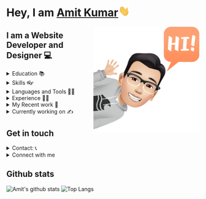 <h1>Hey, I am <a href="https://www.linkedin.com/in/amit-kumar-62068218b/?jobid=1234">Amit Kumar</a><img src="https://raw.githubusercontent.com/ABSphreak/ABSphreak/master/gifs/Hi.gif" width="30px"></h1>
<img width="55%" height="40%" align="right" alt="Github" src="https://github.com/itsaamyth/itsaamyth/blob/master/icons/fbavatar.png" />
<h2> I am a Website Developer and Designer 💻 </h2>
<details>
<summary>Education 📚</summary>
<ul>
  <li>Engineering (Pursuing): Greater Noida Institute of Technology (AKTU)</li>
  <li>School: St.John's School, New Delhi</li>
</ul>
</details>

<details>
<summary>Skills 👓 </summary>
<ul>
  <li><a>Website Designing and Development, Machine Learning, Data Science, Database Management, Data Structures</a></li>
  <li><a> Tools - Python, C, Javascript, NodeJs, MongoDB, SocketIO, SQL, Microsoft Office, Bootstrap, html5-css3, jquery, Git </a></li>
</ul>
</details>

<details>
<summary>Languages and Tools 👨‍🔧 </summary>
<img src="https://img.icons8.com/color/48/000000/javascript.png"/><img src="https://img.icons8.com/color/48/000000/python.png"/><img src="https://img.icons8.com/color/48/000000/html-5.png"/><img src="https://img.icons8.com/color/48/000000/css3.png"/><img src="https://img.icons8.com/color/48/000000/bootstrap.png"/><img src="https://img.icons8.com/color/48/000000/nodejs.png"/><img src="https://img.icons8.com/color/48/000000/mongodb.png"/><img src="https://img.icons8.com/ios/50/000000/mysql-logo.png"/><img src="https://img.icons8.com/fluent/48/000000/github.png"/><img src="https://img.icons8.com/color/48/000000/heroku.png"/>
</details>

<details>
	<summary>Experience  👨‍💻</summary>
  <ul>
    <li>Website Designing and Development at <a href="https://www.anurezapower.in/" >Anureza Power Projects Pvt.Ltd</a></li>
    <li>NodeJs Website Backend Development at <a href="https://codingblocks.com/">Coding Blocks</a></li>
    <li>Python Development at <a href="https://codingblocks.com/">Coding Blocks</a></li>
     </ul>
</details>
<details>
  <summary>My Recent work 🤖</summary>
  <ul>
    <li>SocketIO Based chatroom application</li>
    <li>Ecommerce website using Sequelize and ExpressJs</li>
    <li><a>Website Designing and Development of Anureza Power Projects Pvt.Ltd</a></li>
    <li>Website Designing and Development of My Resume at<a href="https://itsaamyth.github.io/Amitkumar/">Amit Kumar</a></li>
  </ul>
</details>
<details>
  <summary>Currently working on ✍️</summary>
  <ul>
  <li>MERN Stack</li>
  <li>Python for Data Science</li>
  </ul>
</details>

<h2>Get in touch </h2>
<details>
  <summary>Contact: 📞</summary>
  <ul>
  <li>Mail me at <a href="mailto: amitk6228@gmail.com">
   amitk6228@gmail.com <br>
  </a></li>
</ul>
</details>
<details>
  <summary>Connect with me </summary>
  <a href="https://www.linkedin.com/in/amit-kumar-62068218b/?jobid=1234"><img src="https://github.com/itsaamyth/itsaamyth/blob/master/icons/linkedin.png" width="40" /></a>
<a href="https://github.com/itsaamyth/itsaamyth"><img src="https://github.com/itsaamyth/itsaamyth/blob/master/icons/github-logo.png" width="40" /></a>
<a href="https://www.facebook.com/profile.php?id=100004785631911"><img src="https://github.com/itsaamyth/itsaamyth/blob/master/icons/facebook.png" width="40" /></a>
<a href="mailto:amitk6228@gmail.com"><img src="https://github.com/itsaamyth/itsaamyth/blob/master/icons/gmail.png" width="40" /></a>
<a href="https://twitter.com/itsaamyth"><img src="https://github.com/itsaamyth/itsaamyth/blob/master/icons/twitter.png" width="40" /></a>
<a href="https://www.instagram.com/its.aamyth/"><img src="https://github.com/itsaamyth/itsaamyth/blob/master/icons/instagram.png" width="40" /></a>

</details>
<h2>Github stats</h2>
<img alt="Amit's github stats" width=500 src="https://github-readme-stats.vercel.app/api?username=itsaamyth&show_icons=true"/>
<img alt="Top Langs" width=500  src="https://github-readme-stats.vercel.app/api/top-langs/?username=anuraghazra&layout=compact&hide=typescript,glsl&show=python"/>

<!-- [![Top Langs](https://github-readme-stats.vercel.app/api/top-langs/?username=anuraghazra&layout=compact)](https://github.com/anuraghazra/github-readme-stats) -->
